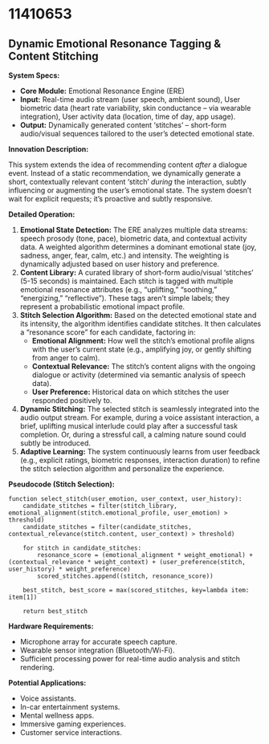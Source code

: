 # 11410653

## Dynamic Emotional Resonance Tagging & Content Stitching

**System Specs:**

*   **Core Module:** Emotional Resonance Engine (ERE)
*   **Input:** Real-time audio stream (user speech, ambient sound), User biometric data (heart rate variability, skin conductance – via wearable integration), User activity data (location, time of day, app usage).
*   **Output:** Dynamically generated content ‘stitches’ – short-form audio/visual sequences tailored to the user’s detected emotional state.

**Innovation Description:**

This system extends the idea of recommending content *after* a dialogue event. Instead of a static recommendation, we dynamically generate a short, contextually relevant content ‘stitch’ *during* the interaction, subtly influencing or augmenting the user’s emotional state. The system doesn’t wait for explicit requests; it’s proactive and subtly responsive.

**Detailed Operation:**

1.  **Emotional State Detection:** The ERE analyzes multiple data streams: speech prosody (tone, pace), biometric data, and contextual activity data.  A weighted algorithm determines a dominant emotional state (joy, sadness, anger, fear, calm, etc.) and intensity. The weighting is dynamically adjusted based on user history and preference.
2.  **Content Library:** A curated library of short-form audio/visual ‘stitches’ (5-15 seconds) is maintained. Each stitch is tagged with multiple emotional resonance attributes (e.g., “uplifting,” “soothing,” “energizing,” “reflective”).  These tags aren’t simple labels; they represent a probabilistic emotional impact profile.
3.  **Stitch Selection Algorithm:** Based on the detected emotional state and its intensity, the algorithm identifies candidate stitches. It then calculates a “resonance score” for each candidate, factoring in:
    *   **Emotional Alignment:** How well the stitch’s emotional profile aligns with the user’s current state (e.g., amplifying joy, or gently shifting from anger to calm).
    *   **Contextual Relevance:**  The stitch’s content aligns with the ongoing dialogue or activity (determined via semantic analysis of speech data).
    *   **User Preference:** Historical data on which stitches the user responded positively to.
4.  **Dynamic Stitching:** The selected stitch is seamlessly integrated into the audio output stream. For example, during a voice assistant interaction, a brief, uplifting musical interlude could play after a successful task completion. Or, during a stressful call, a calming nature sound could subtly be introduced.
5.  **Adaptive Learning:** The system continuously learns from user feedback (e.g., explicit ratings, biometric responses, interaction duration) to refine the stitch selection algorithm and personalize the experience.

**Pseudocode (Stitch Selection):**

```
function select_stitch(user_emotion, user_context, user_history):
    candidate_stitches = filter(stitch_library, emotional_alignment(stitch.emotional_profile, user_emotion) > threshold)
    candidate_stitches = filter(candidate_stitches, contextual_relevance(stitch.content, user_context) > threshold)

    for stitch in candidate_stitches:
        resonance_score = (emotional_alignment * weight_emotional) + (contextual_relevance * weight_context) + (user_preference(stitch, user_history) * weight_preference)
        scored_stitches.append((stitch, resonance_score))

    best_stitch, best_score = max(scored_stitches, key=lambda item: item[1])

    return best_stitch
```

**Hardware Requirements:**

*   Microphone array for accurate speech capture.
*   Wearable sensor integration (Bluetooth/Wi-Fi).
*   Sufficient processing power for real-time audio analysis and stitch rendering.

**Potential Applications:**

*   Voice assistants.
*   In-car entertainment systems.
*   Mental wellness apps.
*   Immersive gaming experiences.
*   Customer service interactions.
